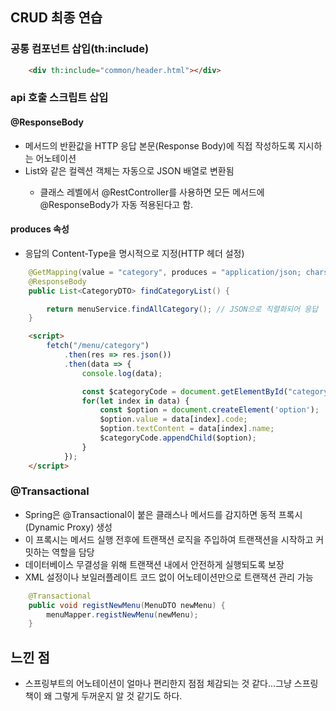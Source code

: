 ## CRUD 최종 연습

### 공통 컴포넌트 삽입(th:include)
```html
    <div th:include="common/header.html"></div>
```

### api 호출 스크립트 삽입
#### @ResponseBody
- 메서드의 반환값을 HTTP 응답 본문(Response Body)에 직접 작성하도록 지시하는 어노테이션
- List<CategoryDTO>와 같은 컬렉션 객체는 자동으로 JSON 배열로 변환됨
  - 클래스 레벨에서 @RestController를 사용하면 모든 메서드에 @ResponseBody가 자동 적용된다고 함.
#### produces 속성
- 응답의 Content-Type을 명시적으로 지정(HTTP 헤더 설정)
```java
    @GetMapping(value = "category", produces = "application/json; charset=UTF-8")
    @ResponseBody
    public List<CategoryDTO> findCategoryList() {

        return menuService.findAllCategory(); // JSON으로 직렬화되어 응답
    }
```
```html
    <script>
        fetch("/menu/category")
            .then(res => res.json())
            .then(data => {
                console.log(data);

                const $categoryCode = document.getElementById("categoryCode");
                for(let index in data) {
                    const $option = document.createElement('option');
                    $option.value = data[index].code;
                    $option.textContent = data[index].name;
                    $categoryCode.appendChild($option);
                }
            });
    </script>
```

### @Transactional
- Spring은 @Transactional이 붙은 클래스나 메서드를 감지하면 동적 프록시(Dynamic Proxy) 생성 
- 이 프록시는 메서드 실행 전후에 트랜잭션 로직을 주입하여 트랜잭션을 시작하고 커밋하는 역할을 담당
- 데이터베이스 무결성을 위해 트랜잭션 내에서 안전하게 실행되도록 보장
- XML 설정이나 보일러플레이트 코드 없이 어노테이션만으로 트랜잭션 관리 가능
```java
    @Transactional
    public void registNewMenu(MenuDTO newMenu) {
        menuMapper.registNewMenu(newMenu);
    }
```

## 느낀 점
- 스프링부트의 어노테이션이 얼마나 편리한지 점점 체감되는 것 같다...그냥 스프링 책이 왜 그렇게 두꺼운지 알 것 같기도 하다.